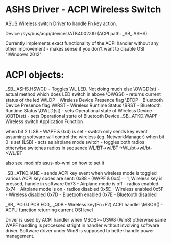 ASHS Driver - ACPI Wireless Switch
===

ASUS Wireless switch Driver to handle Fn key action.

Device /sys/bus/acpi/devices/ATK4002:00 (ACPI path: \_SB_.ASHS). 

Currently implements exact functionality of the ACPI handler without 
any other improvement - makes sense if you don't want to disable OSI
"!Windows 2012"

ACPI objects:
==
\_SB_.ASHS.HSWC() - Toggles WL LED. Not doing much else
\OWGD(st) - actual method which does LED switch in above
\OWGS() - returns current status of the led
\WLDP - Wireless Device Presence flag
\BTDP - Bluetooth Device Presence flag
\WRST - Wireless Runtime Status
\BRST - Bluetooth Runtime Status
\OWLD(st) - sets Operational state of Wireless Device
\OBTD(st) - sets Operational state of Bluetooth Device
\_SB_.ATKD.WAPF - Wireless switch Application Function

when bit 2 (LSB - WAPF & 0x4) is set - switch only sends key event assuming 
software will control the wireless (eg. NetworkManager)
when bit 0 is set (LSB) - acts as airplane mode switch - toggles both radios
otherwise switches radios in sequence WL/BT->wl/BT->WL/bt->wl/bt->WL/BT

also see modinfo asus-nb-wmi on how to set it

\_SB_.ATKD.IANE - sends ACPI key event
when wireless mode is toggled various ACPI key codes are sent:
0x88 - (WAPF & 0x4)==1, Wireless key is pressed, handle in software
0x73 - Airplane mode is off - radios enabled
0x74 - Airplane mode is on - radios disabled
0x5E - Wireless enabled
0x5F - Wireless disabled
0x7D - Bluetooth enabled
0x7E - Bluetooth disabled

\_SB_.PCI0.LPCB.EC0_._Q0B - Wireless key(Fn+F2) ACPI handler
\MSOS() - ACPU function returning current OSI level

Driver is used by ACPI handler when MSOS>=OSW8 (Win8) otherwise same WAPF
handling is processed stright in handler without involving software driver.
Software driver under Win8 is supposed to better handle power management.
